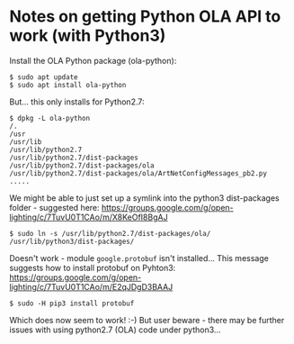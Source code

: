 # Notes on getting Python OLA API to work (with Python3)

Install the OLA Python package (ola-python):
```
$ sudo apt update
$ sudo apt install ola-python
```

But... this only installs for Python2.7:
```
$ dpkg -L ola-python
/.
/usr
/usr/lib
/usr/lib/python2.7
/usr/lib/python2.7/dist-packages
/usr/lib/python2.7/dist-packages/ola
/usr/lib/python2.7/dist-packages/ola/ArtNetConfigMessages_pb2.py
.....
```

We might be able to just set up a symlink into the python3 dist-packages folder - suggested here:
https://groups.google.com/g/open-lighting/c/7TuvU0T1CAo/m/X8KeOfI8BgAJ
```
$ sudo ln -s /usr/lib/python2.7/dist-packages/ola/ /usr/lib/python3/dist-packages/
```

Doesn't work - module `google.protobuf` isn't installed...
This message suggests how to install protobuf on Pyhton3:
https://groups.google.com/g/open-lighting/c/7TuvU0T1CAo/m/E2qJDgD3BAAJ
```
$ sudo -H pip3 install protobuf
```

Which does now seem to work! :-)
But user beware - there may be further issues with using python2.7 (OLA) code under python3...
